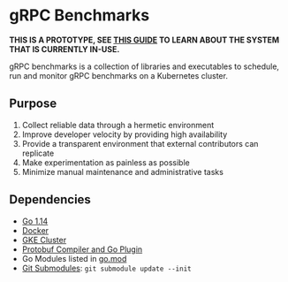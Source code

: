 # gRPC Benchmarks

**THIS IS A PROTOTYPE, SEE [THIS GUIDE][benchmark guide] TO LEARN ABOUT THE
SYSTEM THAT IS CURRENTLY IN-USE.**

[benchmark guide]: https://grpc.io/docs/guides/benchmarking/

gRPC benchmarks is a collection of libraries and executables to schedule, run
and monitor gRPC benchmarks on a Kubernetes cluster.

## Purpose

1.  Collect reliable data through a hermetic environment
2.  Improve developer velocity by providing high availability
3.  Provide a transparent environment that external contributors can replicate
4.  Make experimentation as painless as possible
5.  Minimize manual maintenance and administrative tasks

## Dependencies

- [Go 1.14](https://golang.org)
- [Docker](https://docker.com)
- [GKE Cluster](https://cloud.google.com/kubernetes-engine)
- [Protobuf Compiler and Go Plugin](https://developers.google.com/protocol-buffers/docs/gotutorial#compiling-your-protocol-buffers)
- Go Modules listed in [go.mod](go.mod)
- [Git Submodules](../.gitmodules): `git submodule update --init`
